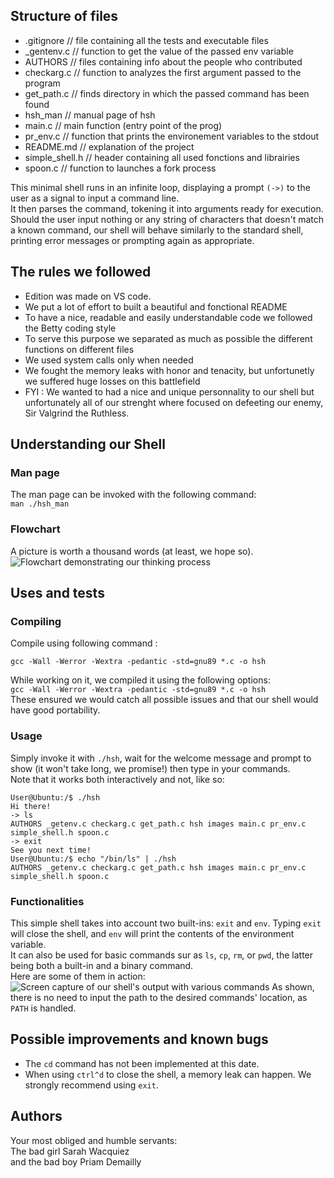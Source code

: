## Structure of files
+ .gitignore                            //	file containing all the tests and executable files
+ _gentenv.c               				//	function to get the value of the passed env variable
+ AUTHORS                				 //	files containing info about the people who contributed
+ checkarg.c				             //	function to analyzes the first argument passed to the program
+ get_path.c                      		 //	finds directory in which the passed command has been found
+ hsh_man								//	manual page of hsh
+ main.c                             	//	main function (entry point of the prog)
+ pr_env.c								//	function that prints the environement variables to the stdout
+ README.md                             //	explanation of the project
+ simple_shell.h                        //	header containing all used fonctions and librairies
+ spoon.c								//	function to launches a fork process

This minimal shell runs in an infinite loop, displaying a prompt `(->)` to the user as a signal to input a command line.<br/>
It then parses the command, tokening it into arguments ready for execution.<br/> Should the user input nothing or any string of characters that doesn't match a known command, our shell will behave similarly to the standard shell, printing error messages or prompting again as appropriate.

## The rules we followed
+ Edition was made on VS code.
+ We put a lot of effort to built a beautiful and fonctional README
+ To have a nice, readable and easily understandable code we followed the Betty coding style
+ To serve this purpose we separated as much as possible the different functions on different files
+ We used system calls only when needed
+ We fought the memory leaks with honor and tenacity, but unfortunetly we suffered huge losses on this battlefield
+ FYI : We wanted to had a nice and unique personnality to our shell but unfortunately all of our strenght where focused on defeeting our enemy, Sir Valgrind the Ruthless.

## Understanding our Shell
### Man page
The man page can be invoked with the following command:<br/>
`man ./hsh_man`

### Flowchart
A picture is worth a thousand words (at least, we hope so).<br/>
![Flowchart demonstrating our thinking process](~/holbertonschool-simple_shell/images/Flowchart-Simple_Shell.jpg)

## Uses and tests
### Compiling
Compile using following command :
```
gcc -Wall -Werror -Wextra -pedantic -std=gnu89 *.c -o hsh
```
While working on it, we compiled it using the following options:<br/>
`gcc -Wall -Werror -Wextra -pedantic -std=gnu89 *.c -o hsh`<br/>
These ensured we would catch all possible issues and that our shell would have good portability.<br/>

### Usage
Simply invoke it with `./hsh`, wait for the welcome message and prompt to show (it won't take long, we promise!) then type in your commands.<br/>
Note that it works both interactively and not, like so:<br/>
```
User@Ubuntu:/$ ./hsh
Hi there!
-> ls
AUTHORS _getenv.c checkarg.c get_path.c hsh images main.c pr_env.c simple_shell.h spoon.c
-> exit
See you next time!
User@Ubuntu:/$ echo "/bin/ls" | ./hsh
AUTHORS _getenv.c checkarg.c get_path.c hsh images main.c pr_env.c simple_shell.h spoon.c
```
### Functionalities
This simple shell takes into account two built-ins: `exit` and `env`. Typing `exit` will close the shell, and `env` will print the contents of the environment variable.<br/>
It can also be used for basic commands sur as `ls`, `cp`, `rm`, or `pwd`, the latter being both a built-in and a binary command.<br/>
Here are some of them in action:<br/>
![Screen capture of our shell's output with various commands](~/holbertonschool-simple_shell/images/hsh-cmd_test.png)
As shown, there is no need to input the path to the desired commands' location, as `PATH` is handled.<br/>

## Possible improvements and known bugs
* The `cd` command has not been implemented at this date.
* When using `ctrl^d` to close the shell, a memory leak can happen. We strongly recommend using `exit`.

## Authors
Your most obliged and humble servants:
<br/>
The bad girl Sarah Wacquiez
<br/>
and the bad boy Priam Demailly
